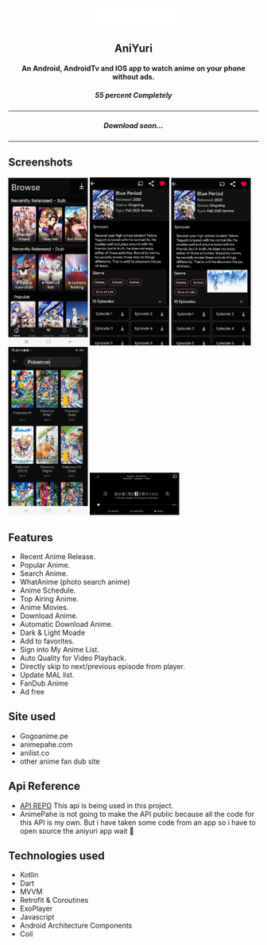 <p align="center"><img src="./page/aniyurilightmode.png" width="180"></p>

<h2 align="center"><b>AniYuri</b></h2>

<h4 align="center">An Android, AndroidTv and IOS app to watch anime on your phone without ads.</h4>

<h5 align="center">55 percent Completely</h5>
<hr>

<h5 align="center">Download soon...</h5>
<hr>

## Screenshots

<img src="./page/screenshot2.jpg" width=160>
<img src="./page/shreenshot1.jpg" width=160>
<img src="./page/screenshot3.jpg" width=160>
<img src="./page/Screenshot4.jpg" width=160>
<img src="./page/screenshot.jpg" width=180>

## Features

- Recent Anime Release.
- Popular Anime.
- Search Anime. 
- WhatAnime (photo search anime)
- Anime Schedule.
- Top Airing Anime.
- Anime Movies.
- Download Anime.
- Automatic Download Anime.
- Dark & Light Moade
- Add to favorites.
- Sign into My Anime List.
- Auto Quality for Video Playback.
- Directly skip to next/previous episode from player.
- Update MAL list.
- FanDub Anime
- Ad free

## Site used
- Gogoanime.pe
- animepahe.com
- anilist.co
- other anime fan dub site


## Api Reference

- [API REPO](https://github.com/moezilla/aniyuri-api)
  This api is being used in this project.
- AnimePahe is not going to make the API public because all the code for this API is my own.
But i have taken some code from an app so i have to open source the aniyuri app wait 💪


## Technologies used
- Kotlin
- Dart
- MVVM
- Retrofit & Coroutines
- ExoPlayer
- Javascript
- Android Architecture Components
- Coil



